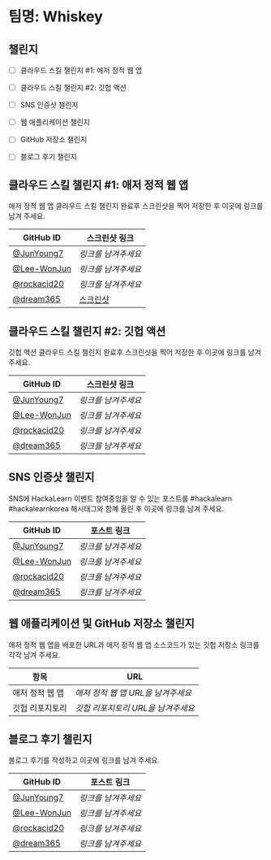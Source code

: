 # 팀명: Whiskey #

## 챌린지 ##

* [ ] 클라우드 스킬 챌린지 #1: 애저 정적 웹 앱
* [ ] 클라우드 스킬 챌린지 #2: 깃헙 액션
* [ ] SNS 인증샷 챌린지
* [ ] 웹 애플리케이션 챌린지
* [ ] GitHub 저장소 챌린지
* [ ] 블로그 후기 챌린지


## 클라우드 스킬 챌린지 #1: 애저 정적 웹 앱 ##

애저 정적 웹 앱 클라우드 스킬 챌린지 완료후 스크린샷을 찍어 저장한 후 이곳에 링크를 남겨 주세요.

| GitHub ID | 스크린샷 링크 |
| --------- | ------------- |
| [@JunYoung7](https://github.com/JunYoung7) | *링크를 남겨주세요* |
| [@Lee-WonJun](https://github.com/Lee-WonJun) | *링크를 남겨주세요* |
| [@rockacid20](https://github.com/rockacid20) | *링크를 남겨주세요* |
| [@dream365](https://github.com/dream365) | [스크린샷](https://user-images.githubusercontent.com/16471779/128630966-77804c87-24c4-4efb-9fce-8aea04f58fdf.PNG) |



## 클라우드 스킬 챌린지 #2: 깃헙 액션 ##

깃헙 액션 클라우드 스킬 챌린지 완료후 스크린샷을 찍어 저장한 후 이곳에 링크를 남겨 주세요.

| GitHub ID | 스크린샷 링크 |
| --------- | ------------- |
| [@JunYoung7](https://github.com/JunYoung7) | *링크를 남겨주세요* |
| [@Lee-WonJun](https://github.com/Lee-WonJun) | *링크를 남겨주세요* |
| [@rockacid20](https://github.com/rockacid20) | *링크를 남겨주세요* |
| [@dream365](https://github.com/dream365) | *링크를 남겨주세요* |



## SNS 인증샷 챌린지 ##

SNS에 HackaLearn 이벤트 참여중임을 알 수 있는 포스트를 #hackalearn #hackalearnkorea 해시태그와 함꼐 올린 후 이곳에 링크를 남겨 주세요.

| GitHub ID | 포스트 링크 |
| --------- | ------------- |
| [@JunYoung7](https://github.com/JunYoung7) | *링크를 남겨주세요* |
| [@Lee-WonJun](https://github.com/Lee-WonJun) | *링크를 남겨주세요* |
| [@rockacid20](https://github.com/rockacid20) | *링크를 남겨주세요* |
| [@dream365](https://github.com/dream365) | *링크를 남겨주세요* |



## 웹 애플리케이션 및 GitHub 저장소 챌린지 ##

애저 정적 웹 앱을 배포한 URL과 애저 정적 웹 앱 소스코드가 있는 깃헙 저장소 링크를 각각 남겨 주세요.

| 항목            | URL                                |
| --------------- | ---------------------------------- |
| 애저 정적 웹 앱 | *애저 정적 웹 앱 URL을 남겨주세요* |
| 깃헙 리포지토리 | *깃헙 리포지토리 URL을 남겨주세요* |


## 블로그 후기 챌린지 ##

블로그 후기를 작성하고 이곳에 링크를 남겨 주세요.

| GitHub ID | 포스트 링크 |
| --------- | ------------- |
| [@JunYoung7](https://github.com/JunYoung7) | *링크를 남겨주세요* |
| [@Lee-WonJun](https://github.com/Lee-WonJun) | *링크를 남겨주세요* |
| [@rockacid20](https://github.com/rockacid20) | *링크를 남겨주세요* |
| [@dream365](https://github.com/dream365) | *링크를 남겨주세요* |
